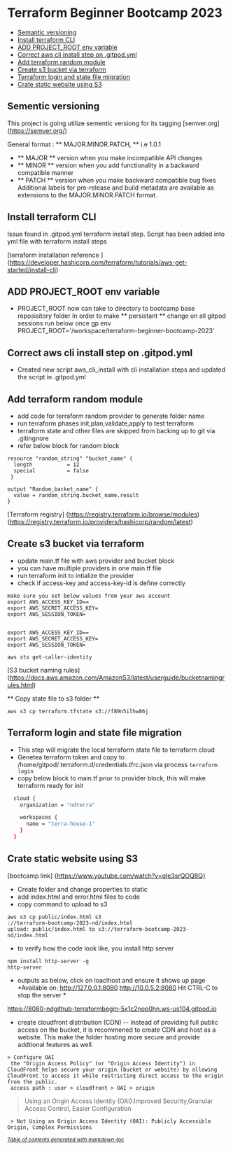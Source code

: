# Terraform Beginner Bootcamp 2023
  * [Semantic versioning](#sementic-versioning)
  * [Install terraform CLI](#install-terraform-cli)
  * [ADD PROJECT_ROOT env variable](#add-project-root-env-variable)
  * [Correct aws cli install step on .gitpod.yml](#correct-aws-cli-install-step-on-gitpodyml)
  * [Add terraform random module](#add-terraform-random-module)
  * [Create s3 bucket via terraform](#create-s3-bucket-via-terraform)
  * [Terraform login and state file migration](#terraform-login-and-state-file-migration)
  * [Crate static website using S3](#crate-static-website-using-s3)

## Sementic versioning 

This project is going utilize sementic versiong for its tagging 
[semver.org] (https://semver.org/)

General format : 
 ** MAJOR.MINOR.PATCH, **  i.e 1.0.1 

- ** MAJOR **  version when you make incompatible API changes
- ** MINOR ** version when you add functionality in a backward compatible manner
- ** PATCH **  version when you make backward compatible bug fixes
Additional labels for pre-release and build metadata are available as extensions to the MAJOR.MINOR.PATCH format.

## Install terraform CLI 
Issue found in .gitpod.yml terraform install step. 
Script has been added into yml file with terraform install steps 


[terraform installation reference ] (https://developer.hashicorp.com/terraform/tutorials/aws-get-started/install-cli)

## ADD PROJECT_ROOT env variable 
- PROJECT_ROOT now can take to directory to bootcamp base reposisitory folder 
In order to make ** persistant ** change on all gitpod sessions run below once 
gp env PROJECT_ROOT='/workspace/terraform-beginner-bootcamp-2023'

## Correct aws cli install step on .gitpod.yml 
- Created new script aws_cli_install with cli installation steps and updated the script in .gitpod.yml

## Add terraform random module 
- add code for terraform random provider to generate folder name 
- run terraform phases init,plan,validate,apply to test terraform 
- terraform state and other files are skipped from backing up to git via .gitingnore 
- refer below block for random block
``` 
resource "random_string" "bucket_name" {
  length           = 12
  special          = false
 }

output "Random_backet_name" {
  value = random_string.bucket_name.result
}
```
[Terraform registry] (https://registry.terraform.io/browse/modules)
(https://registry.terraform.io/providers/hashicorp/random/latest)

## Create s3 bucket via terraform 
- update main.tf file with aws provider and bucket block 
- you can have multiple providers in one main.tf file
- run terraform init to intialize the provider 
- check if access-key and access-key-id is define correctly 
```
make sure you set below values from your aws account 
export AWS_ACCESS_KEY_ID==
export AWS_SECRET_ACCESS_KEY=
export AWS_SESSION_TOKEN=


export AWS_ACCESS_KEY_ID==
export AWS_SECRET_ACCESS_KEY=
export AWS_SESSION_TOKEN=

aws sts get-caller-identity
```
[S3 bucket naming rules] (https://docs.aws.amazon.com/AmazonS3/latest/userguide/bucketnamingrules.html)

 ** Copy state file to s3 folder **
```
aws s3 cp terraform.tfstate s3://f89n5ilhw86j

```

## Terraform login and state file migration 
- This step will migrate the local terraform state file to terraform cloud 
- Genetea terraform token and copy to  /home/gitpod/.terraform.d/credentials.tfrc.json via process `terraform login`
- copy below block to main.tf prior to provider block, this will make terraform ready for init 
```sh
  cloud {
    organization = "ndterra"

    workspaces {
      name = "terra-house-1"
    }
  }
``` 
## Crate static website using S3
[bootcamp link] {https://www.youtube.com/watch?v=qIe3srQOQ8Q}
- Create folder and change properties to static 
- add index.html and error.html files to code 
- copy command to upload to s3
```
aws s3 cp public/index.html s3
://terraform-bootcamp-2023-nd/index.html 
upload: public/index.html to s3://terraform-bootcamp-2023-nd/index.html
```
- to verify how the code look like, you install http server
```
npm install http-server -g
http-server
```
- outputs as below, click on loaclhost and ensure it shows up page 
*Available on:
  http://127.0.0.1:8080
  http://10.0.5.2:8080
Hit CTRL-C to stop the server * 

https://8080-ndgithub-terraformbegin-5x1c2nop0hn.ws-us104.gitpod.io

- create cloudfront distribution (CDN) 
-- Instead of providing full public access on the bucket, it is recommened to create CDN and host as a website. This make the folder hosting more secure and provide addtional features as well.

```  
> Configure OAI 
 the "Origin Access Policy" (or "Origin Access Identity") in CloudFront helps secure your origin (bucket or website) by allowing CloudFront to access it while restricting direct access to the origin from the public.
 access path : user > cloudfront > OAI > origin
```

 > Using an Origin Access Identity (OAI):Improved Security,Granular Access Control, Easier Configuration
```
 > Not Using an Origin Access Identity (OAI): Publicly Accessible Origin, Complex Permissions
```


<small><i><a href='http://ecotrust-canada.github.io/markdown-toc/'>Table of contents generated with markdown-toc</a></i></small>

